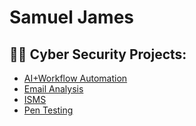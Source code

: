 <h1> Samuel James

<h2>👨‍💻 Cyber Security Projects:</h2>

- [AI+Workflow Automation](https://github.com/Samuel-James971/AI-Workflow-Automation)
- [Email Analysis](https://github.com/Samuel-James971/Email-Analysis-Phishing-)
- [ISMS](https://github.com/Samuel-James971/ISMS)
- [Pen Testing](https://github.com/Samuel-James971/Pen-Testing)
 

  


<h2></h2>







